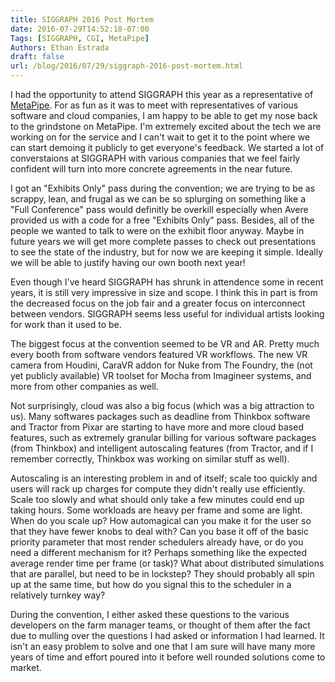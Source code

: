 ```yaml
---
title: SIGGRAPH 2016 Post Mortem
date: 2016-07-29T14:52:18-07:00
Tags: [SIGGRAPH, CGI, MetaPipe]
Authors: Ethan Estrada
draft: false
url: /blog/2016/07/29/siggraph-2016-post-mortem.html
---
```


I had the opportunity to attend SIGGRAPH this year as a representative
of [MetaPipe](http://metapipe.com). For as fun as it was to meet with
representatives of various software and cloud companies, I am happy to
be able to get my nose back to the grindstone on MetaPipe. I'm
extremely excited about the tech we are working on for the service and
I can't wait to get it to the point where we can start demoing it
publicly to get everyone's feedback. We started a lot of converstaions
at SIGGRAPH with various companies that we feel fairly confident will
turn into more concrete agreements in the near future.

<!-- more -->

I got an "Exhibits Only" pass during the convention; we are trying to
be as scrappy, lean, and frugal as we can be so splurging on something
like a "Full Conference" pass would definitly be overkill especially
when Avere provided us with a code for a free "Exhibits Only"
pass. Besides, all of the people we wanted to talk to were on the
exhibit floor anyway. Maybe in future years we will get more complete
passes to check out presentations to see the state of the industry,
but for now we are keeping it simple. Ideally we will be able to
justify having our own booth next year!

Even though I've heard SIGGRAPH has shrunk in attendence some in
recent years, it is still very impressive in size and scope. I think
this in part is from the decreased focus on the job fair and a greater
focus on interconnect between vendors. SIGGRAPH seems less useful for
individual artists looking for work than it used to be.

The biggest focus at the convention seemed to be VR and AR. Pretty
much every booth from software vendors featured VR workflows. The new
VR camera from Houdini, CaraVR addon for Nuke from The Foundry, the
(not yet publicly available) VR toolset for Mocha from Imagineer
systems, and more from other companies as well.

Not surprisingly, cloud was also a big focus (which was a big
attraction to us). Many softwares packages such as deadline from
Thinkbox software and Tractor from Pixar are starting to have more and
more cloud based features, such as extremely granular billing for
various software packages (from Thinkbox) and intelligent autoscaling
features (from Tractor, and if I remember correctly, Thinkbox was
working on similar stuff as well).

Autoscaling is an interesting problem in and of itself; scale too
quickly and users will rack up charges for compute they didn't really
use efficiently.  Scale too slowly and what should only take a few
minutes could end up taking hours. Some workloads are heavy per frame
and some are light. When do you scale up? How automagical can you make
it for the user so that they have fewer knobs to deal with? Can you
base it off of the basic priority parameter that most render
schedulers already have, or do you need a different mechanism for it?
Perhaps something like the expected average render time per frame (or
task)? What about distributed simulations that are parallel, but need
to be in lockstep? They should probably all spin up at the same time,
but how do you signal this to the scheduler in a relatively turnkey
way?

During the convention, I either asked these questions to the various
developers on the farm manager teams, or thought of them after the
fact due to mulling over the questions I had asked or information
I had learned. It isn't an easy problem to solve and one that I am sure
will have many more years of time and effort poured into it before
well rounded solutions come to market.
